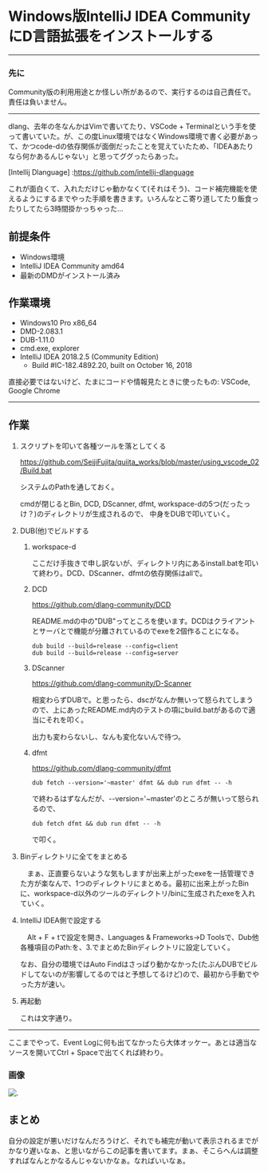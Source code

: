 # Windows版IntelliJ IDEA CommunityにD言語拡張をインストールする

---

### 先に
Community版の利用用途とか怪しい所があるので、実行するのは自己責任で。責任は負いません。

---

dlang、去年の冬なんかはVimで書いてたり、VSCode + Terminalという手を使って書いていた。が、この度Linux環境ではなくWindows環境で書く必要があって、かつcode-dの依存関係が面倒だったことを覚えていたため、「IDEAあたりなら何かあるんじゃない」と思ってググったらあった。

[Intellij Dlanguage] :https://github.com/intellij-dlanguage

これが面白くて、入れただけじゃ動かなくて(それはそう)、コード補完機能を使えるようにするまでやった手順を書きます。いろんなとこ寄り道してたり飯食ったりしてたら3時間掛かっちゃった...

## 前提条件
- Windows環境
- IntelliJ IDEA Community amd64
- 最新のDMDがインストール済み

## 作業環境
- Windows10 Pro x86_64
- DMD-2.083.1
- DUB-1.11.0
- cmd.exe, explorer
- IntelliJ IDEA 2018.2.5 (Community Edition)
    - Build #IC-182.4892.20, built on October 16, 2018

直接必要ではないけど、たまにコードや情報見たときに使ったもの: VSCode, Google Chrome

---
## 作業

1. スクリプトを叩いて各種ツールを落としてくる

    https://github.com/SeijiFujita/quiita_works/blob/master/using_vscode_02/Build.bat

    システムのPathを通しておく。

    cmdが閉じるとBin, DCD, DScanner, dfmt, workspace-dの5つ(だったっけ？)のディレクトリが生成されるので、
    中身をDUBで叩いていく。

2. DUB(他)でビルドする

    1. workspace-d

        ここだけ手抜きで申し訳ないが、ディレクトリ内にあるinstall.batを叩いて終わり。DCD、DScanner、dfmtの依存関係はallで。


    2. DCD

        https://github.com/dlang-community/DCD

        README.mdの中の"DUB"ってところを使います。DCDはクライアントとサーバとで機能が分離されているのでexeを2個作ることになる。
        ```
        dub build --build=release --config=client
        dub build --build=release --config=server
        ```


    3. DScanner

        https://github.com/dlang-community/D-Scanner

        相変わらずDUBで。と思ったら、dscがなんか無いって怒られてしまうので、上にあったREADME.md内のテストの項にbuild.batがあるので適当にそれを叩く。

        出力も変わらないし、なんも変化ないんで待つ。


    4. dfmt

        https://github.com/dlang-community/dfmt

        ```
        dub fetch --version='~master' dfmt && dub run dfmt -- -h
        ```
        で終わるはずなんだが、--version='~master'のところが無いって怒られるので、
        ```
        dub fetch dfmt && dub run dfmt -- -h
        ```
        で叩く。


3. Binディレクトリに全てをまとめる

    　まぁ、正直要らないような気もしますが出来上がったexeを一括管理できた方が楽なんで、1つのディレクトリにまとめる。最初に出来上がったBinに、workspace-d以外のツールのディレクトリ/binに生成されたexeを入れていく。


4. IntelliJ IDEA側で設定する

    　Alt + F + tで設定を開き、Languages & Frameworks→D Toolsで、Dub他各種項目のPath:を、3.でまとめたBinディレクトリに設定していく。

    なお、自分の環境ではAuto Findはさっぱり動かなかった(たぶんDUBでビルドしてないのが影響してるのではと予想してるけど)ので、最初から手動でやった方が速い。


5. 再起動

    これは文字通り。

---
ここまでやって、Event Logに何も出てなかったら大体オッケー。あとは適当なソースを開いてCtrl + Spaceで出てくれば終わり。

### 画像
![.](http://f.hatena.ne.jp/kotonoha_pcg/20181224033235)

## まとめ

自分の設定が悪いだけなんだろうけど、それでも補完が動いて表示されるまでがかなり遅いなぁ、と思いながらこの記事を書いてます。まぁ、そこらへんは調整すればなんとかなるんじゃないかなぁ。なればいいなぁ。

